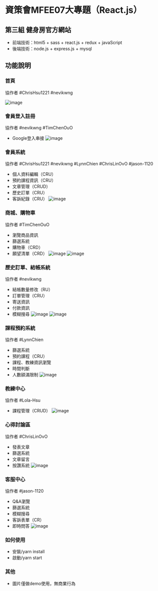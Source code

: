 # 資策會MFEE07大專題（React.js）

## 第三組 健身房官方網站
+ 前端技術：html5 + sass + react.js + redux + javaScript
+ 後端技術：node.js + express.js + mysql

## 功能說明
### 首頁
協作者 #ChrisHsu1221 #nevikwng

![image](https://github.com/LynnChien/iiiedu-gym-frontend/blob/master/public/readMeImg/首頁.png)

### 會員登入註冊
協作者 #nevikwng #TimChenOuO

+ Google登入串接
![image](https://github.com/LynnChien/iiiedu-gym-frontend/blob/master/public/readMeImg/會員登入註冊.png)

### 會員系統
協作者 #ChrisHsu1221 #nevikwng #LynnChien #ChrisLinOvO #jason-1120

+ 個人資料編輯（CRU）
+ 預約課程資訊（CRU）
+ 文章管理（CRUD）
+ 歷史訂單（CRU）
+ 客訴紀錄（CRU）
![image](https://github.com/LynnChien/iiiedu-gym-frontend/blob/master/public/readMeImg/會員中心.png)

### 商城、購物車
協作者 #TimChenOuO

+ 瀏覽商品資訊
+ 篩選系統
+ 購物車（CRD）
+ 願望清單（CRD）
![image](https://github.com/LynnChien/iiiedu-gym-frontend/blob/master/public/readMeImg/商城.png)
![image](https://github.com/LynnChien/iiiedu-gym-frontend/blob/master/public/readMeImg/購物車.png)

### 歷史訂單、結帳系統
協作者 #nevikwng

+ 結帳數量修改（RU）
+ 訂單管理（CRU）
+ 寄送資訊
+ 付款資訊
+ 模糊搜尋
![image](https://github.com/LynnChien/iiiedu-gym-frontend/blob/master/public/readMeImg/歷史訂單.png)
![image](https://github.com/LynnChien/iiiedu-gym-frontend/blob/master/public/readMeImg/結帳系統.png)

### 課程預約系統
協作者 #LynnChien

+ 篩選系統
+ 預約課程（CRU）
+ 課程、教練資訊瀏覽
+ 時間判斷
+ 人數額滿限制
![image](https://github.com/LynnChien/iiiedu-gym-frontend/blob/master/public/readMeImg/課程預約.png)

### 教練中心
協作者 #Lola-Hsu

+ 課程管理（CRUD）
![image](https://github.com/LynnChien/iiiedu-gym-frontend/blob/master/public/readMeImg/教練中心.png)

### 心得討論區
協作者 #ChrisLinOvO

+ 發表文章
+ 篩選系統
+ 文章留言
+ 按讚系統
![image](https://github.com/LynnChien/iiiedu-gym-frontend/blob/master/public/readMeImg/心得討論.png)

### 客服中心
協作者 #jason-1120

+ Q&A瀏覽
+ 篩選系統
+ 模糊搜尋
+ 客訴表單（CR）
+ 即時問答
![image](https://github.com/LynnChien/iiiedu-gym-frontend/blob/master/public/readMeImg/客服中心.png)

### 如何使用
+ 安裝/yarn install
+ 啟動/yarn start

### 其他
+ 圖片僅做demo使用，無商業行為
